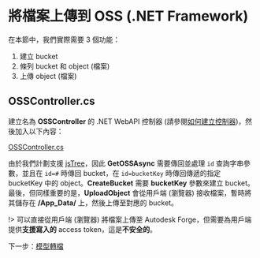 # 將檔案上傳到 OSS (.NET Framework)

在本節中，我們實際需要 3 個功能：

1. 建立 bucket
2. 條列 bucket 和 object (檔案)
3. 上傳 object (檔案)

## OSSController.cs

建立名為 **OSSController** 的 .NET WebAPI 控制器 (請參閱[如何建立控制器](/zh-TW/environment/setup/net_controller))，然後加入以下內容：

[OSSController.cs](_snippets/viewmodels/net/OSSController.cs ':include :type=code csharp')

由於我們計劃支援 [jsTree](https://www.jstree.com/)，因此 **GetOSSAsync** 需要傳回並處理 `id` 查詢字串參數，並且在 `id=#` 時傳回 bucket，在 `id=bucketKey` 時傳回傳遞的指定 bucketKey 中的 object。**CreateBucket** 需要 **bucketKey** 參數來建立 bucket。最後，但同樣重要的是，**UploadObject** 會從用戶端 (瀏覽器) 接收檔案，暫時將其儲存在 **/App_Data/** 上，然後上傳至對應的 bucket。

!> 可以直接從用戶端 (瀏覽器) 將檔案上傳至 Autodesk Forge，但需要為用戶端提供**支援寫入的** access token，這是**不安全的**。

下一步：[模型轉檔](/zh-TW/modelderivative/translate/)